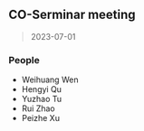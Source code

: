 ## CO-Serminar meeting

> 2023-07-01

### People

- Weihuang Wen
- Hengyi Qu
- Yuzhao Tu
- Rui Zhao
- Peizhe Xu

